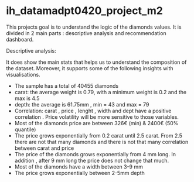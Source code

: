 # ih_datamadpt0420_project_m2

This projects goal is to understand the logic of the diamonds values. It is divided in 2 main parts : descriptive analysis and recommendation dashboard.

Descriptive analysis:

It does show the main stats that helps us to understand the composition of the dataset. Moreover, it supports some of the following insights with visualisations.

- The sample has a total of 40455 diamonds
- carat: the average weight is 0.79, with a minimum weight is 0.2 and the max is 4.5
- depth: the average is 61.75mm , min = 43 and max = 79
- Correlation: carat , price , lenght , width and dept have a positive correlation . Price volatility will be more sensitive to those variables.
- Most of the diamonds price are between 326€ (min) &  2400€ (50% quantile)
- The price grows exponentially from 0.2 carat until 2.5 carat. From 2.5 there are not that many diamonds and there is not that many correlation between carat and price
- The price of the diamonds grows exponentially from 4 mm long. In addition , after 9 mm long the price does not change that much.
- Most of the diamonds have a width between 3-9 mm
- The price grows exponentially between 2-5mm depth
